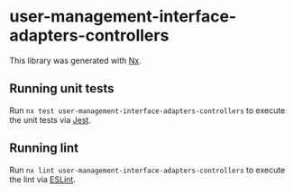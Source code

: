 # user-management-interface-adapters-controllers

This library was generated with [Nx](https://nx.dev).

## Running unit tests

Run `nx test user-management-interface-adapters-controllers` to execute the unit tests via [Jest](https://jestjs.io).

## Running lint

Run `nx lint user-management-interface-adapters-controllers` to execute the lint via [ESLint](https://eslint.org/).
